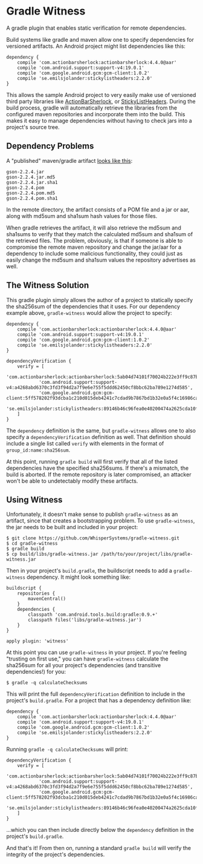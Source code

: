 # Gradle Witness

A gradle plugin that enables static verification for remote dependencies.

Build systems like gradle and maven allow one to specify dependencies for versioned artifacts. An
Android project might list dependencies like this:

    dependency {
        compile 'com.actionbarsherlock:actionbarsherlock:4.4.0@aar'
        compile 'com.android.support:support-v4:19.0.1'
        compile 'com.google.android.gcm:gcm-client:1.0.2'
        compile 'se.emilsjolander:stickylistheaders:2.2.0'
    }

This allows the sample Android project to very easily make use of versioned third party libraries like
[ActionBarSherlock](http://actionbarsherlock.com/), or [StickyListHeaders](https://github.com/emilsjolander/StickyListHeaders).
During the build process, gradle will automatically retrieve the libraries from the configured
maven repositories and incorporate them into the build.  This makes it easy to manage dependencies
without having to check jars into a project's source tree.

## Dependency Problems

A "published" maven/gradle artifact [looks like this](https://github.com/WhisperSystems/maven/tree/master/gson/releases/org/whispersystems/gson/2.2.4):

    gson-2.2.4.jar
    gson-2.2.4.jar.md5
    gson-2.2.4.jar.sha1
    gson-2.2.4.pom
    gson-2.2.4.pom.md5
    gson-2.2.4.pom.sha1

In the remote directory, the artifact consists of a POM file and a jar or aar, along with md5sum and
sha1sum hash values for those files.

When gradle retrieves the artifact, it will also retrieve the md5sum and sha1sums to verify that
they match the calculated md5sum and sha1sum of the retrieved files.  The problem, obviously, is 
that if someone is able to compromise the remote maven repository and change the jar/aar for a 
dependency to include some malicious functionality, they could just as easily change the md5sum
and sha1sum values the repository advertises as well.

## The Witness Solution

This gradle plugin simply allows the author of a project to statically specify the sha256sum of
the dependencies that it uses.  For our dependency example above, `gradle-witness` would allow
the project to specify:

    dependency {
        compile 'com.actionbarsherlock:actionbarsherlock:4.4.0@aar'
        compile 'com.android.support:support-v4:19.0.1'
        compile 'com.google.android.gcm:gcm-client:1.0.2'
        compile 'se.emilsjolander:stickylistheaders:2.2.0'
    }

    dependencyVerification {
        verify = [
                'com.actionbarsherlock:actionbarsherlock:5ab04d74101f70024b222e3ff9c87bee151ec43331b4a2134b6cc08cf8565819',
                'com.android.support:support-v4:a4268abd6370c3fd3f94d2a7f9e6e755f5ddd62450cf8bbc62ba789e1274d585',
                'com.google.android.gcm:gcm-client:5ff578202f93dcba1c210d015deb4241c7cdad9b7867bd1b32e0a5f4c16986ca',
                'se.emilsjolander:stickylistheaders:89146b46c96fea0e40200474a2625cda10fe94891e4128f53cdb42375091b9b6',
        ]
    }

The `dependency` definition is the same, but `gradle-witness` allows one to also specify a
`dependencyVerification` definition as well.  That definition should include a single list called
`verify` with elements in the format of `group_id:name:sha256sum`.

At this point, running `gradle build` will first verify that all of the listed dependencies have
the specified sha256sums.  If there's a mismatch, the build is aborted.  If the remote repository
is later compromised, an attacker won't be able to undetectably modify these artifacts.

## Using Witness

Unfortunately, it doesn't make sense to publish `gradle-witness` as an artifact, since that
creates a bootstrapping problem.  To use `gradle-witness`, the jar needs to be built and included
in your project:

    $ git clone https://github.com/WhisperSystems/gradle-witness.git
    $ cd gradle-witness
    $ gradle build
    $ cp build/libs/gradle-witness.jar /path/to/your/project/libs/gradle-witness.jar

Then in your project's `build.gradle`, the buildscript needs to add a `gradle-witness` dependency.
It might look something like:

    buildscript {
        repositories {
            mavenCentral()
        }
        dependencies {
            classpath 'com.android.tools.build:gradle:0.9.+'
            classpath files('libs/gradle-witness.jar')
        }
    }

    apply plugin: 'witness'

At this point you can use `gradle-witness` in your project.  If you're feeling "trusting on first
use," you can have `gradle-witness` calculate the sha256sum for all your project's dependencies
(and transitive dependencies!) for you:

    $ gradle -q calculateChecksums

This will print the full `dependencyVerification` definition to include in the project's `build.gradle`.
For a project that has a dependency definition like:

    dependency {
        compile 'com.actionbarsherlock:actionbarsherlock:4.4.0@aar'
        compile 'com.android.support:support-v4:19.0.1'
        compile 'com.google.android.gcm:gcm-client:1.0.2'
        compile 'se.emilsjolander:stickylistheaders:2.2.0'
    }

Running `gradle -q calculateChecksums` will print:

    dependencyVerification {
        verify = [
                'com.actionbarsherlock:actionbarsherlock:5ab04d74101f70024b222e3ff9c87bee151ec43331b4a2134b6cc08cf8565819',
                'com.android.support:support-v4:a4268abd6370c3fd3f94d2a7f9e6e755f5ddd62450cf8bbc62ba789e1274d585',
                'com.google.android.gcm:gcm-client:5ff578202f93dcba1c210d015deb4241c7cdad9b7867bd1b32e0a5f4c16986ca',
                'se.emilsjolander:stickylistheaders:89146b46c96fea0e40200474a2625cda10fe94891e4128f53cdb42375091b9b6',
        ]
    }

...which you can then include directly below the `dependency` definition in the project's `build.gradle`.

And that's it! From then on, running a standard `gradle build` will verify the integrity of
the project's dependencies.
